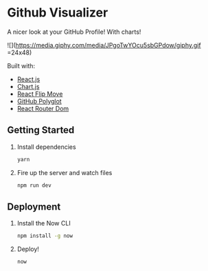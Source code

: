 # Github Visualizer

A nicer look at your GitHub Profile! With charts!

![](https://media.giphy.com/media/JPgoTwYOcu5sbGPdow/giphy.gif =24x48)

Built with:

- [React.js](https://reactjs.org/)
- [Chart.js](https://www.chartjs.org/)
- [React Flip Move](https://github.com/joshwcomeau/react-flip-move)
- [GitHub Polyglot](https://github.com/IonicaBizau/node-gh-polyglot)
- [React Router Dom](https://reacttraining.com/react-router/)

## Getting Started

1. Install dependencies

   ```bash
   yarn
   ```

2. Fire up the server and watch files

   ```bash
   npm run dev
   ```

## Deployment

1. Install the Now CLI

   ```bash
   npm install -g now
   ```

2. Deploy!

   ```bash
   now
   ```
